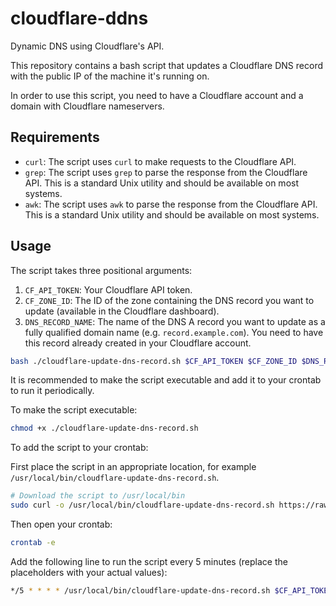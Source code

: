 # cloudflare-ddns

Dynamic DNS using Cloudflare's API.

This repository contains a bash script that updates a Cloudflare DNS record with the public IP of the machine it's running on.

In order to use this script, you need to have a Cloudflare account and a domain with Cloudflare nameservers.

## Requirements

- `curl`: The script uses `curl` to make requests to the Cloudflare API.
- `grep`: The script uses `grep` to parse the response from the Cloudflare API. This is a standard Unix utility and should be available on most systems.
- `awk`: The script uses `awk` to parse the response from the Cloudflare API. This is a standard Unix utility and should be available on most systems.

## Usage

The script takes three positional arguments:

1. `CF_API_TOKEN`: Your Cloudflare API token.
2. `CF_ZONE_ID`: The ID of the zone containing the DNS record you want to update (available in the Cloudflare dashboard).
3. `DNS_RECORD_NAME`: The name of the DNS A record you want to update as a fully qualified domain name (e.g. `record.example.com`). You need to have this record already created in your Cloudflare account.

```bash
bash ./cloudflare-update-dns-record.sh $CF_API_TOKEN $CF_ZONE_ID $DNS_RECORD_NAME
```

It is recommended to make the script executable and add it to your crontab to run it periodically.

To make the script executable:

```bash
chmod +x ./cloudflare-update-dns-record.sh
```

To add the script to your crontab:

First place the script in an appropriate location, for example `/usr/local/bin/cloudflare-update-dns-record.sh`.

```bash
# Download the script to /usr/local/bin
sudo curl -o /usr/local/bin/cloudflare-update-dns-record.sh https://raw.githubusercontent.com/lobis/cloudflare-ddns/main/cloudflare-update-dns-record.sh
```

Then open your crontab:

```bash
crontab -e
```

Add the following line to run the script every 5 minutes (replace the placeholders with your actual values):

```bash
*/5 * * * * /usr/local/bin/cloudflare-update-dns-record.sh $CF_API_TOKEN $CF_ZONE_ID $DNS_RECORD_NAME
```
